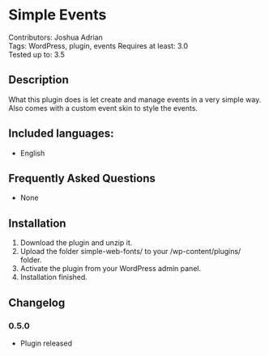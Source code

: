 # Simple Events

Contributors: Joshua Adrian  
Tags: WordPress, plugin, events 
Requires at least: 3.0  
Tested up to: 3.5  

## Description

What this plugin does is let create and manage events in a very simple way. Also comes with a custom event skin to style the events.  

## Included languages:

* English

## Frequently Asked Questions

* None

## Installation

1. Download the plugin and unzip it.
2. Upload the folder simple-web-fonts/ to your /wp-content/plugins/ folder.
3. Activate the plugin from your WordPress admin panel.
4. Installation finished.

## Changelog

### 0.5.0
* Plugin released